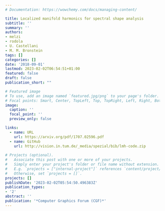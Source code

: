 ```yaml
---
# Documentation: https://wowchemy.com/docs/managing-content/

title: Localized manifold harmonics for spectral shape analysis
subtitle: ''
summary: ''
authors:
- melzi
- rodola
- U. Castellani
- M. M. Bronstein
tags: []
categories: []
date: '2018-09-01'
lastmod: 2023-02-02T06:54:51+01:00
featured: false
draft: false
publication_short: ""

# Featured image
# To use, add an image named `featured.jpg/png` to your page's folder.
# Focal points: Smart, Center, TopLeft, Top, TopRight, Left, Right, BottomLeft, Bottom, BottomRight.
image:
  caption: ''
  focal_point: ''
  preview_only: false

links:
  - name: URL
    url: https://arxiv.org/pdf/1707.02596.pdf
  - name: GitHub
    url: http://vision.in.tum.de/_media/spezial/bib/lmh-code.zip
    
# Projects (optional).
#   Associate this post with one or more of your projects.
#   Simply enter your project's folder or file name without extension.
#   E.g. `projects = ["internal-project"]` references `content/project/deep-learning/index.md`.
#   Otherwise, set `projects = []`.
projects: []
publishDate: '2023-02-02T05:54:50.496383Z'
publication_types:
- '2'
abstract: ''
publication: '*Computer Graphics Forum (CGF)*'
---
```

